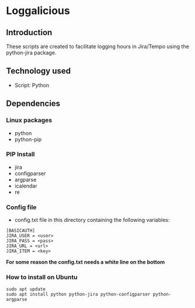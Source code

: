 # Loggalicious

## Introduction
These scripts are created to facilitate logging hours in Jira/Tempo using the python-jira package.

## Technology used
* Script: Python

## Dependencies
### Linux packages
* python
* python-pip

### PIP Install
* jira
* configparser
* argparse
* icalendar
* re

### Config file
* config.txt file in this directory containing the following variables:

```
[BASICAUTH]
JIRA_USER = <user>
JIRA_PASS = <pass>
JIRA_URL = <url>
JIRA_ITEM = <key>

```

**For some reason the config.txt needs a white line on the bottom**

### How to install on Ubuntu
```
sudo apt update
sudo apt install python python-jira python-configparser python-argparse
```
